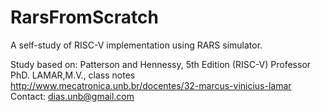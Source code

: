 # RarsFromScratch
A self-study of RISC-V implementation using RARS simulator.

Study based on:
Patterson and Hennessy,     5th Edition (RISC-V)
Professor PhD. LAMAR,M.V.,  class notes <http://www.mecatronica.unb.br/docentes/32-marcus-vinicius-lamar>
Contact: dias.unb@gmail.com
